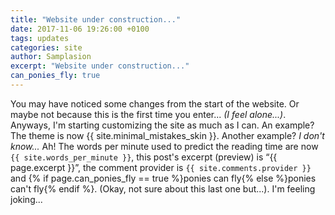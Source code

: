 ```yaml
---
title: "Website under construction..."
date: 2017-11-06 19:26:00 +0100
tags: updates
categories: site
author: Samplasion
excerpt: "Website under construction..."
can_ponies_fly: true
---
```


You may have noticed some changes from the start of the website. Or maybe not because this is the first time you enter... _(I feel alone...)_.
Anyways, I'm starting customizing the site as much as I can. An example? The theme is now {{ site.minimal_mistakes_skin }}.
Another example? _I don't know..._ Ah! The words per minute used to predict the reading time are now `{{ site.words_per_minute }}`, this post's excerpt (preview) is “{{ page.excerpt }}”, the comment provider is `{{ site.comments.provider }}` and {% if page.can_ponies_fly == true %}ponies can fly{% else %}ponies can't fly{% endif %}. (Okay, not sure about this last one but...).
I'm feeling joking...
